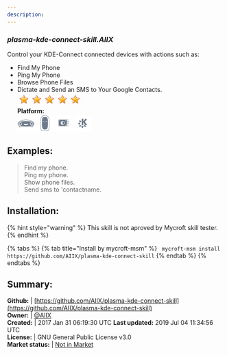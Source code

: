 ```yaml
---
description: 
---
```


### _plasma-kde-connect-skill.AIIX_  
Control your KDE-Connect connected devices with actions such as:
- Find My Phone
- Ping My Phone
- Browse Phone Files
- Dictate and Send an SMS to Your Google Contacts.  
![](../.gitbook/assets/star.png)![](../.gitbook/assets/star.png)![](../.gitbook/assets/star.png)![](../.gitbook/assets/star.png)![](../.gitbook/assets/star.png)  
**Platform:**  
 ![Mark I](../.gitbook/assets/mark-1-icon.png)  ![Mark II](../.gitbook/assets/mark-2-icon.png)  ![Picroft](../.gitbook/assets/picroft-icon.png)  ![plasmoid](../.gitbook/assets/kde.png)   
## Examples:  
> Find my phone.  
> Ping my phone.  
> Show phone files.  
> Send sms to 'contactname.  
  
## Installation:  
{% hint style="warning" %}
This skill is not aproved by Mycroft skill tester.
{% endhint %}
    
{% tabs %}
{% tab title="Install by mycroft-msm" %}
``` mycroft-msm install https://github.com/AIIX/plasma-kde-connect-skill```
{% endtab %}
  {% endtabs %}
    
## Summary:  
**Github:** | [https://github.com/AIIX/plasma-kde-connect-skill](https://github.com/AIIX/plasma-kde-connect-skill)  
**Owner:** | [@AIIX](https://github.com/AIIX)  
**Created:** | 2017 Jan 31 06:19:30 UTC  **Last updated:** 2019 Jul 04 11:34:56 UTC  
**License:** | GNU General Public License v3.0  
**Market status:** | [Not in Market](https://market.mycroft.ai/skill/)  

